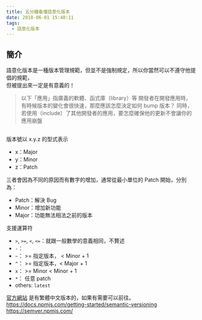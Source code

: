 ```yaml
---
title: 五分鐘看懂語意化版本
date: 2018-06-01 15:40:11
tags:
  - 語意化版本
---
```


## 簡介
語意化版本是一種版本管理規範，但並不是強制規定，所以你當然可以不遵守他提倡的規範，<br>
但被提出來一定是有意義的！

> 以下「應用」指廣義的軟體、函式庫（library）等
開發者在開發應用時，有時候版本的變化會很快速，那麼應該怎麼決定如何 bump 版本？
同時，若使用（include）了其他開發者的應用，要怎麼確保他的更新不會讓你的應用崩盤

## 
版本號以 x.y.z 的型式表示
- x：Major
- y：Minor
- z：Patch

三者會因為不同的原因而有數字的增加，通常從最小單位的 Patch 開始，分別為：
- Patch：解決 Bug
- Minor：增加新功能
- Major：功能無法相法之前的版本

支援運算符
- `>`, `>=`, `<`, `<=`：就跟一般數學的意義相同，不贅述
- `-`：
- `~`： >= 指定版本， < Minor + 1
- `^`： >= 指定版本，< Major + 1
- `x`： >= Minor < Minor + 1
- `*`： 任意 patch
- others: `latest`

[官方網站](https://semver.org/lang/zh-TW/) 是有繁體中文版本的，如果有需要可以前往。
https://docs.npmjs.com/getting-started/semantic-versioning
https://semver.npmjs.com/
